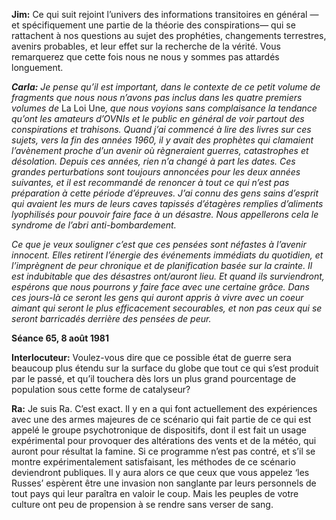 <p><strong>Jim:</strong> Ce qui suit rejoint l’univers des informations transitoires en général —et spécifiquement une partie de la théorie des conspirations— qui se rattachent à nos questions au sujet des prophéties, changements terrestres, avenirs probables, et leur effet sur la recherche de la vérité. Vous remarquerez que cette fois nous ne nous y sommes pas attardés longuement.</p>
<p><em><strong>Carla:</strong> Je pense qu’il est important, dans le contexte de ce petit volume de fragments que nous nous n’avons pas inclus dans les quatre premiers volumes de </em>La Loi Une<em>, que nous voyions sans complaisance la tendance qu’ont les amateurs d’OVNIs et le public en général de voir partout des conspirations et trahisons. Quand j’ai commencé à lire des livres sur ces sujets, vers la fin des années 1960, il y avait des prophètes qui clamaient l’avènement proche d’un avenir où règneraient guerres, catastrophes et désolation. Depuis ces années, rien n’a changé à part les dates. Ces grandes perturbations sont toujours annoncées pour les deux années suivantes, et il est recommandé de renoncer à tout ce qui n’est pas préparation à cette période d’épreuves. J’ai connu des gens sains d’esprit qui avaient les murs de leurs caves tapissés d’étagères remplies d’aliments lyophilisés pour pouvoir faire face à un désastre. Nous appellerons cela le syndrome de l’abri anti-bombardement.</em></p>
<p><em>Ce que je veux souligner c’est que ces pensées sont néfastes à l’avenir innocent. Elles retirent l’énergie des événements immédiats du quotidien, et l’imprègnent de peur chronique et de planification basée sur la crainte. Il est indubitable que des désastres ont/auront lieu. Et quand ils surviendront, espérons que nous pourrons y faire face avec une certaine grâce. Dans ces jours-là ce seront les gens qui auront appris à vivre avec un coeur aimant qui seront le plus efficacement secourables, et non pas ceux qui se seront barricadés derrière des pensées de peur.</em></p>
<p><strong>Séance 65, 8 août 1981</strong></p>
<p><strong>Interlocuteur:</strong> Voulez-vous dire que ce possible état de guerre sera beaucoup plus étendu sur la surface du globe que tout ce qui s’est produit par le passé, et qu’il touchera dès lors un plus grand pourcentage de population sous cette forme de catalyseur?</p>
<p><strong>Ra:</strong> Je suis Ra. C’est exact. Il y en a qui font actuellement des expériences avec une des armes majeures de ce scénario qui fait partie de ce qui est appelé le groupe psychotronique de dispositifs, dont il est fait un usage expérimental pour provoquer des altérations des vents et de la météo, qui auront pour résultat la famine. Si ce programme n’est pas contré, et s’il se montre expérimentalement satisfaisant, les méthodes de ce scénario deviendront publiques. Il y aura alors ce que ceux que vous appelez ‘les Russes’ espèrent être une invasion non sanglante par leurs personnels de tout pays qui leur paraîtra en valoir le coup. Mais les peuples de votre culture ont peu de propension à se rendre sans verser de sang.</p>